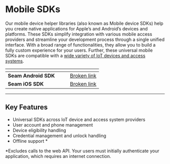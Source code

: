 # Mobile SDKs

Our mobile device helper libraries (also known as Mobile device SDKs) help you create native applications for Apple’s and Android’s devices and platforms. These SDKs simplify integration with various mobile access providers and streamline your development process through a single unified interface. With a broad range of functionalities, they allow you to build a fully custom experience for your users. Further, these universal mobile SDKs are compatible with a [wide variety of IoT devices and access systems](broken-reference).

<table data-view="cards"><thead><tr><th></th><th></th><th></th><th data-hidden data-card-target data-type="content-ref"></th></tr></thead><tbody><tr><td><strong>Seam Android SDK</strong></td><td></td><td></td><td><a href="broken-reference">Broken link</a></td></tr><tr><td><strong>Seam iOS SDK</strong></td><td></td><td></td><td><a href="broken-reference">Broken link</a></td></tr></tbody></table>

***

## Key Features

* Universal SDKs across IoT device and access system providers
* User account and phone management
* Device eligibility handling
* Credential management and unlock handling
* Offline support \*

\*Excludes calls to the web API. Your users must initially authenticate your application, which requires an internet connection.
